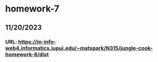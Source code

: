 # homework-7
## 11/20/2023
### URL: https://in-info-web4.informatics.iupui.edu/~matspark/N315/jungle-cook-homework-8/dist
